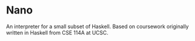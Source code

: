 # Nano

An interpreter for a small subset of Haskell. Based on coursework originally written in Haskell from CSE 114A at UCSC. 